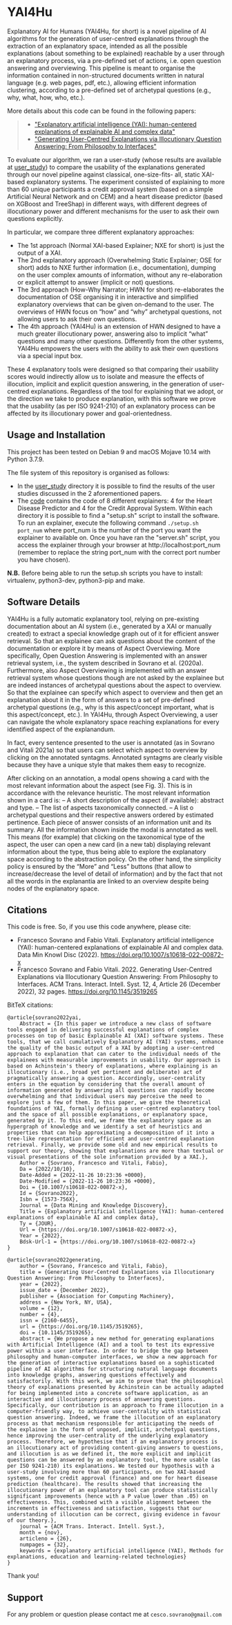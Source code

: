 # YAI4Hu
Explanatory AI for Humans (YAI4Hu, for short) is a novel pipeline of AI algorithms for the generation of user-centred explanations through the extraction of an explanatory space, intended as all the possible explanations (about something to be explained) reachable by a user through an explanatory process, via a pre-defined set of actions, i.e. open question answering and overviewing. This pipeline is meant to organise the information contained in non-structured documents written in natural language (e.g. web pages, pdf, etc.), allowing efficient information clustering, according to a pre-defined set of archetypal questions (e.g., why, what, how, who, etc.).

More details about this code can be found in the following papers:
> - ["Explanatory artificial intelligence (YAI): human-centered explanations of explainable AI and complex data"](https://doi.org/10.1007/s10618-022-00872-x)
> - ["Generating User-Centred Explanations via Illocutionary Question Answering: From Philosophy to Interfaces"](https://doi.org/10.1145/3519265)

To evaluate our algorithm, we ran a user-study (whose results are available at [user_study](user_study)) to compare the usability of the explanations generated through our novel pipeline against classical, one-size-fits- all, static XAI-based explanatory systems. The experiment consisted of explaining to more than 60 unique participants a credit approval system (based on a simple Artificial Neural Network and on CEM) and a heart disease predictor (based on XGBoost and TreeShap) in different ways, with different degrees of illocutionary power and different mechanisms for the user to ask their own questions explicitly.

In particular, we compare three different explanatory approaches:
- The 1st approach (Normal XAI-based Explainer; NXE for short) is just the output of a XAI.
- The 2nd explanatory approach (Overwhelming Static Explainer; OSE for short) adds to NXE further information (i.e., documentation), dumping on the user complex amounts of information, without any re-elaboration or explicit attempt to answer (implicit or not) questions.
- The 3rd approach (How-Why Narrator; HWN for short) re-elaborates the documentation of OSE organising it in interactive and simplified explanatory overviews that can be given on-demand to the user. The overviews of HWN focus on “how” and “why” archetypal questions, not allowing users to ask their own questions.
- The 4th approach (YAI4Hu) is an extension of HWN designed to have a much greater illocutionary power, answering also to implicit “what” questions and many other questions. Differently from the other systems, YAI4Hu empowers the users with the ability to ask their own questions via a special input box. 

These 4 explanatory tools were designed so that comparing their usability scores would indirectly allow us to isolate and measure the effects of illocution, implicit and explicit question answering, in the generation of user-centred explanations.
Regardless of the tool for explaining that we adopt, or the direction we take to produce explanation, with this software we prove that the usability (as per ISO 9241-210) of an explanatory process can be affected by its illocutionary power and goal-orientedness.

## Usage and Installation
This project has been tested on Debian 9 and macOS Mojave 10.14 with Python 3.7.9. 

The file system of this repository is organised as follows:
- In the [user_study](user_study) directory it is possible to find the results of the user studies discussed in the 2 aforementioned papers.
- The [code](code) contains the code of 8 different explainers: 4 for the Heart Disease Predictor and 4 for the Credit Approval System. Within each directory it is possible to find a "setup.sh" script to install the software. To run an explainer, execute the following command ```./setup.sh port_num``` where port_num is the number of the port you want the explainer to available on. Once you have ran the "server.sh" script, you access the explainer through your browser at http://localhost:port_num (remember to replace the string port_num with the correct port number you have chosen).

**N.B.** Before being able to run the setup.sh scripts you have to install: virtualenv, python3-dev, python3-pip and make. 

## Software Details
YAI4Hu is a fully automatic explanatory tool, relying on pre-existing documentation about an AI system (i.e., generated by a XAI or manually created) to extract a special knowledge graph out of it for efficient answer retrieval. So that an explainee can ask questions about the content of the documentation or explore it by means of Aspect Overviewing. More specifically, Open Question Answering is implemented with an answer retrieval system, i.e., the system described in Sovrano et al. (2020a). Furthermore, also Aspect Overviewing is implemented with an answer retrieval system whose questions though are not asked by the explainee but are indeed instances of archetypal questions about the aspect to overview. So that the explainee can specify which aspect to overview and then get an explanation about it in the form of answers to a set of pre-defined archetypal questions (e.g., why is this aspect/concept important, what is this aspect/concept, etc.).
In YAI4Hu, through Aspect Overviewing, a user can navigate the whole explanatory space reaching explanations for every identified aspect of the explanandum.

In fact, every sentence presented to the user is annotated (as in Sovrano and Vitali 2021a) so that users can select which aspect to overview by clicking on the annotated syntagms. Annotated syntagms are clearly visible because they have a unique style that makes them easy to recognize.

After clicking on an annotation, a modal opens showing a card with the most relevant information about the aspect (see Fig. 3). This is in accordance with the relevance heuristic.
The most relevant information shown in a card is:
– A short description of the aspect (if available): abstract and type.
– The list of aspects taxonomically connected.
– A list o archetypal questions and their respective answers ordered by estimated
pertinence. Each piece of answer consists of an information unit and its summary.
All the information shown inside the modal is annotated as well. This means (for example) that clicking on the taxonomical type of the aspect, the user can open a new card (in a new tab) displaying relevant information about the type, thus being able to explore the explanatory space according to the abstraction policy.
On the other hand, the simplicity policy is ensured by the “More” and “Less” buttons (that allow to increase/decrease the level of detail of information) and by the fact that not all the words in the explanantia are linked to an overview despite being nodes of the explanatory space.

## Citations
This code is free. So, if you use this code anywhere, please cite:
- Francesco Sovrano and Fabio Vitali. Explanatory artificial intelligence (YAI): human-centered explanations of explainable AI and complex data. Data Min Knowl Disc (2022). https://doi.org/10.1007/s10618-022-00872-x
- Francesco Sovrano and Fabio Vitali. 2022. Generating User-Centred Explanations via Illocutionary Question Answering: From Philosophy to Interfaces. ACM Trans. Interact. Intell. Syst. 12, 4, Article 26 (December 2022), 32 pages. https://doi.org/10.1145/3519265

BitTeX citations:
```
@article{sovrano2022yai,
	Abstract = {In this paper we introduce a new class of software tools engaged in delivering successful explanations of complex processes on top of basic Explainable AI (XAI) software systems. These tools, that we call cumulatively Explanatory AI (YAI) systems, enhance the quality of the basic output of a XAI by adopting a user-centred approach to explanation that can cater to the individual needs of the explainees with measurable improvements in usability. Our approach is based on Achinstein's theory of explanations, where explaining is an illocutionary (i.e., broad yet pertinent and deliberate) act of pragmatically answering a question. Accordingly, user-centrality enters in the equation by considering that the overall amount of information generated by answering all questions can rapidly become overwhelming and that individual users may perceive the need to explore just a few of them. In this paper, we give the theoretical foundations of YAI, formally defining a user-centred explanatory tool and the space of all possible explanations, or explanatory space, generated by it. To this end, we frame the explanatory space as an hypergraph of knowledge and we identify a set of heuristics and properties that can help approximating a decomposition of it into a tree-like representation for efficient and user-centred explanation retrieval. Finally, we provide some old and new empirical results to support our theory, showing that explanations are more than textual or visual presentations of the sole information provided by a XAI.},
	Author = {Sovrano, Francesco and Vitali, Fabio},
	Da = {2022/10/10},
	Date-Added = {2022-11-26 10:23:36 +0000},
	Date-Modified = {2022-11-26 10:23:36 +0000},
	Doi = {10.1007/s10618-022-00872-x},
	Id = {Sovrano2022},
	Isbn = {1573-756X},
	Journal = {Data Mining and Knowledge Discovery},
	Title = {Explanatory artificial intelligence (YAI): human-centered explanations of explainable AI and complex data},
	Ty = {JOUR},
	Url = {https://doi.org/10.1007/s10618-022-00872-x},
	Year = {2022},
	Bdsk-Url-1 = {https://doi.org/10.1007/s10618-022-00872-x}
}
```

```
@article{sovrano2022generating,
	author = {Sovrano, Francesco and Vitali, Fabio},
	title = {Generating User-Centred Explanations via Illocutionary Question Answering: From Philosophy to Interfaces},
	year = {2022},
	issue_date = {December 2022},
	publisher = {Association for Computing Machinery},
	address = {New York, NY, USA},
	volume = {12},
	number = {4},
	issn = {2160-6455},
	url = {https://doi.org/10.1145/3519265},
	doi = {10.1145/3519265},
	abstract = {We propose a new method for generating explanations with Artificial Intelligence (AI) and a tool to test its expressive power within a user interface. In order to bridge the gap between philosophy and human-computer interfaces, we show a new approach for the generation of interactive explanations based on a sophisticated pipeline of AI algorithms for structuring natural language documents into knowledge graphs, answering questions effectively and satisfactorily. With this work, we aim to prove that the philosophical theory of explanations presented by Achinstein can be actually adapted for being implemented into a concrete software application, as an interactive and illocutionary process of answering questions. Specifically, our contribution is an approach to frame illocution in a computer-friendly way, to achieve user-centrality with statistical question answering. Indeed, we frame the illocution of an explanatory process as that mechanism responsible for anticipating the needs of the explainee in the form of unposed, implicit, archetypal questions, hence improving the user-centrality of the underlying explanatory process. Therefore, we hypothesise that if an explanatory process is an illocutionary act of providing content-giving answers to questions, and illocution is as we defined it, the more explicit and implicit questions can be answered by an explanatory tool, the more usable (as per ISO 9241-210) its explanations. We tested our hypothesis with a user-study involving more than 60 participants, on two XAI-based systems, one for credit approval (finance) and one for heart disease prediction (healthcare). The results showed that increasing the illocutionary power of an explanatory tool can produce statistically significant improvements (hence with a P value lower than .05) on effectiveness. This, combined with a visible alignment between the increments in effectiveness and satisfaction, suggests that our understanding of illocution can be correct, giving evidence in favour of our theory.},
	journal = {ACM Trans. Interact. Intell. Syst.},
	month = {nov},
	articleno = {26},
	numpages = {32},
	keywords = {explanatory artificial intelligence (YAI), Methods for explanations, education and learning-related technologies}
}
```

Thank you!

## Support
For any problem or question please contact me at `cesco.sovrano@gmail.com`
